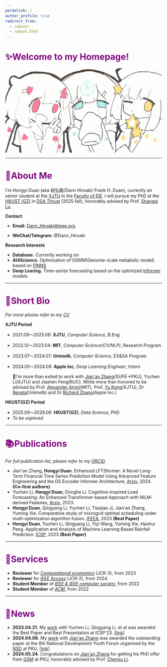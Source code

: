 ```yaml
---
permalink: /
author_profile: true
redirect_from: 
  - /about/
  - /about.html
---
```

<style>
  .md-typeset h1,
  .md-content__button {
    display: none;
  }
</style>
# <span style="color: purple;">✨Welcome to my Homepage!</span>

<img src="https://raw.githubusercontent.com/DANNHIROAKI/New-Picture-Bed/main/img/2798b64df66f846f7d0ca396e1419d3.png" alt="4ea0326ef75c39ddd83a0f807c1d944" width=600 /> 

---

# <span style="color: purple;">👤About Me</span>

I'm Hongyi Duan  (aka 段弘毅/Dann Hiroaki/ Frank H. Duan), currently an senior student at the [XJTU](http://en.xjtu.edu.cn/) in the [Faculty of EIE](https://eie.xjtu.edu.cn/en/index.htm). I will pursue my PhD at the [HKUST (GZ)](https://www.hkust-gz.edu.cn) in [DSA Thrust](https://dsa.hkust-gz.edu.cn/) (2025 fall), honorably advised by Prof. [Shangqi Lu](https://shangqilu.github.io/).  

**Contact**

- **Email:** [Dann_Hiroaki@ieee.org](mailto:Dann_Hiroaki@ieee.org).

- **WeChat/Telegram:** @Dann_Hiroaki

**Research Interests**  

- **Database.** Currently working on
- **AI4Science.** Optimisation of GSMM(Genome-scale metabolic model) based on [PINNS](https://arxiv.org/abs/1711.10561)
- **Deep Learing.** Time-series forecasting based on the optimized [Informer](https://arxiv.org/abs/2012.07436) models

---

# <span style="color: purple;">📝Short Bio</span> 

*For more please refer to my [CV](https://raw.githubusercontent.com/DANNHIROAKI/New-Picture-Bed/main/img/CV_2_Pages_EN.pdf)*  

**XJTU Period** 

- 2021.09～2025.06: **XJTU**, *Computer Science*, B.Eng
- 2022.12～2023.04: **MIT**, *Computer Science(CV/NLP)*, Research Program
- 2023.07～2024.07: **Unimelb**, *Computer Science*, EX&SA Program
- 2024.05～2024.09: **Apple Inc**, *Deep Learning Engineer*, Intern

  🥰I'm more than exited to work with [Jian'an Zhang](https://scholar.google.com/citations?user=_GX9j1YAAAAJ&hl)(SUFE→PKU), Yuchen Li(XJTU) and Jiashen Feng(RUC). While more than honored to be advised by Prof. [Alexander Amini](https://www.mit.edu/~amini/)(MIT), Prof. [Yu Kong](https://gr.xjtu.edu.cn/en/web/yukong)(XJTU), Dr [Renata](https://findanexpert.unimelb.edu.au/profile/794609-renata-borovica-gajic)(Unimelb) and Dr [Richard Zhang](https://github.com/jiyzhang)(Apple Inc.)

**HKUST(GZ) Period**

- 2025.09～2029.06: **HKUST(GZ)**, *Data Science*, PhD
- *To be explored*

---

# <span style="color: purple;">📚Publications</span>

*For full publication list, please refer to my [ORCID](https://orcid.org/0000-0002-2082-5363)*  

- Jian'an Zhang, **Hongyi Duan**. Enhanced LFTSformer: A Novel Long-Term Financial Time Series Prediction Model Using Advanced Feature Engineering and the DS Encoder Informer Architecture, [Arxiv](https://arxiv.org/abs/2310.01884), 2024. **(Co-first authors)**
- Yuchen Li, **Hongyi Duan**, Donghe Li. Cognitive-Inspired Load Forecasting: An Enhanced
  Transformer-based Approach with NILM-derived Features, [Arxiv](https://raw.githubusercontent.com/DANNHIROAKI/New-Picture-Bed/main/img/NILMformer.pdf), 2023.
- **Hongyi Duan**, Qingyang Li, Yuchen Li, Tiaojiao Ji, Jian'an Zhang, Yuming Xie. Comparative study of microgrid optimal scheduling under multi-optimization algorithm fusion. [IFEEA](https://ieeexplore.ieee.org/abstract/document/10429466), 2023 **(Best Paper)**
- **Hongyi Duan**, Yuchen Li, Qingyang Li, Yiyi Wang, Yuming Xie, Haohui Peng. Application and Analysis of Machine Learning Based Rainfall Prediction. [ICSP](https://ieeexplore.ieee.org/document/10248891), 2023 **(Best Paper)** 

---

# <span style="color: purple;">🌵Services</span>

- **Reviewer** for *[Computational economics](https://link.springer.com/journal/10614)* (JCR-3), from 2023
- **Reviewer** for *[IEEE Access](https://ieeeaccess.ieee.org/)* (JCR-2), from 2024
- **Student Member** of *[IEEE & IEEE computer society](ieee.org)*, from 2022
- **Student Member** of *[ACM](acm.org)*, from 2022

---

# <span style="color: purple;">📢News</span> 

- **2023.04.21.** My [work](https://ieeexplore.ieee.org/document/10248891) with Yuchen Li, Qingyang Li, et al was awarded the Best Paper and Best Presentation at ICSP'23. [[link](https://ic-icsp.org/cryxcwsf)]
- **2024.04.06.** My [work](https://arxiv.org/abs/2310.01884v1) with [Jian'an Zhang](https://scholar.google.com/citations?user=_GX9j1YAAAAJ&hl) was awarded the outstanding paper at the 6th National Development Youth Forum organised by the [NSD](https://nsd.pku.edu.cn/) at PKU. [[link](https://mp.weixin.qq.com/s/nWHSswtN0Lx6qDYpxc_3fw)]
- **2024.05.24.** Congratulations on [Jian'an Zhang](https://scholar.google.com/citations?user=_GX9j1YAAAAJ&hl) for getting his PhD offer from [GSM](https://en.gsm.pku.edu.cn/) at PKU, honorably advised by Prof. [Chenxu Li](https://en.gsm.pku.edu.cn/faculty/cxli/).   

 


